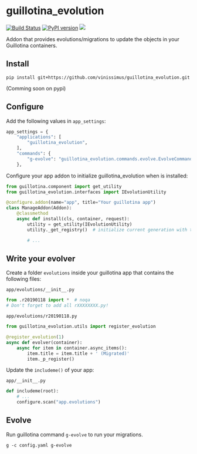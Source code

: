 # guillotina_evolution


[![Build Status](https://travis-ci.org/vinissimus/guillotina_evolution.svg?branch=master)](https://travis-ci.org/vinissimus/guillotina_evolution) [![PyPI version](https://badge.fury.io/py/guillotina_evolution.svg)](https://badge.fury.io/py/guillotina_evolution) ![](https://img.shields.io/pypi/pyversions/guillotina_evolution.svg)

Addon that provides evolutions/migrations to update the objects in your Guillotina containers.


## Install

```console
pip install git+https://github.com/vinissimus/guillotina_evolution.git
```

(Comming soon on pypi)


## Configure

Add the following values in `app_settings`:

```python
app_settings = {
    "applications": [
        "guillotina_evolution",
    ],
    "commands": {
        "g-evolve": "guillotina_evolution.commands.evolve.EvolveCommand",
    },
```

Configure your app addon to initialize guillotina_evolution when is installed:

```python
from guillotina.component import get_utility
from guillotina_evolution.interfaces import IEvolutionUtility

@configure.addon(name="app", title="Your guillotina app")
class ManageAddon(Addon):
    @classmethod
    async def install(cls, container, request):
        utility = get_utility(IEvolutionUtility)
        utility._get_registry()  # initialize current generation with the greatest registered generation

        # ...
```


## Write your evolver

Create a folder `evolutions` inside your guillotina app that contains the following files:

`app/evolutions/__init__.py`
```python
from .r20190118 import *  # noqa
# Don't forget to add all rXXXXXXXX.py!
```

`app/evolutions/r20190118.py`
```python
from guillotina_evolution.utils import register_evolution

@register_evolution(1)
async def evolver(container):
    async for item in container.async_items():
        item.title = item.title + ' (Migrated)'
        item._p_register()
```

Update the `includeme()` of your app:

`app/__init__.py`
```python
def includeme(root):
    # ...
    configure.scan("app.evolutions")
```


## Evolve

Run guillotina command `g-evolve` to run your migrations.

```console
g -c config.yaml g-evolve
```
